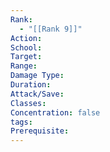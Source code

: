 ```yaml
---
Rank:
  - "[[Rank 9]]"
Action: 
School: 
Target: 
Range: 
Damage Type: 
Duration: 
Attack/Save: 
Classes: 
Concentration: false
tags: 
Prerequisite:
---
```

